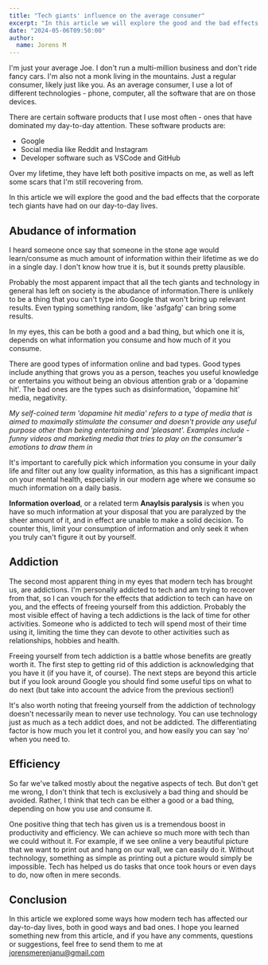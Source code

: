 ```yaml
---
title: "Tech giants' influence on the average consumer"
excerpt: "In this article we will explore the good and the bad effects that the corporate tech giants have had on our day-to-day lives."
date: "2024-05-06T09:50:00"
author:
  name: Jorens M
---
```


I'm just your average Joe. I don't run a multi-million business and don't ride fancy cars. I'm also not a monk living in the mountains. Just a regular consumer, likely just like you. As an average consumer, I use a lot of different technologies - phone, computer, all the software that are on those devices. 

There are certain software products that I use most often - ones that have dominated my day-to-day attention. These software products are: 

 * Google
 * Social media like Reddit and Instagram
 * Developer software such as VSCode and GitHub

Over my lifetime, they have left both positive impacts on me, as well as left some scars that I'm still recovering from.

In this article we will explore the good and the bad effects that the corporate tech giants have had on our day-to-day lives.

## Abudance of information

I heard someone once say that someone in the stone age would learn/consume as much amount of information within their lifetime as we do in a single day. I don't know how true it is, but it sounds pretty plausible.

Probably the most apparent impact that all the tech giants and technology in general has left on society is the abudance of information.There is unlikely to be a thing that you can't type into Google that won't bring up relevant results. Even typing something random, like 'asfgafg' can bring some results.

In my eyes, this can be both a good and a bad thing, but which one it is, depends on what information you consume and how much of it you consume.

There are good types of information online and bad types. Good types include anything that grows you as a person, teaches you useful knowledge or entertains you without being an obvious attention grab or a 'dopamine hit'. The bad ones are the types such as disinformation, 'dopamine hit' media, negativity.

*My self-coined term 'dopamine hit media' refers to a type of media that is aimed to maximally stimulate the consumer and doesn't provide any useful purpose other than being entertaining and 'pleasant'. Examples include - funny videos and marketing media that tries to play on the consumer's emotions to draw them in*

It's important to carefully pick which information you consume in your daily life and filter out any low quality information, as this has a significant impact on your mental health, especially in our modern age where we consume so much information on a daily basis.

**Information overload**, or a related term **Anaylsis paralysis** is when you have so much information at your disposal that you are paralyzed by the sheer amount of it, and in effect are unable to make a solid decision. To counter this, limit your consumption of information and only seek it when you truly can't figure it out by yourself.

## Addiction

The second most apparent thing in my eyes that modern tech has brought us, are addictions. I'm personally addicted to tech and am trying to recover from that, so I can vouch for the effects that addiction to tech can have on you, and the effects of freeing yourself from this addiction. Probably the most visible effect of having a tech addictions is the lack of time for other activities. Someone who is addicted to tech will spend most of their time using it, limiting the time they can devote to other activities such as relationships, hobbies and health.

Freeing yourself from tech addiction is a battle whose benefits are greatly worth it. The first step to getting rid of this addiction is acknowledging that you have it (if you have it, of course). The next steps are beyond this article but if you look around Google you should find some useful tips on what to do next (but take into account the advice from the previous section!)

It's also worth noting that freeing yourself from the addiction of technology doesn't necessarily mean to never use technology. You can use technology just as much as a tech addict does, and not be addicted. The differentiating factor is how much you let it control you, and how easily you can say 'no' when you need to.

## Efficiency

So far we've talked mostly about the negative aspects of tech. But don't get me wrong, I don't think that tech is exclusively a bad thing and should be avoided. Rather, I think that tech can be either a good or a bad thing, depending on how you use and consume it.

One positive thing that tech has given us is a tremendous boost in productivity and efficiency. We can achieve so much more with tech than we could without it. For example, if we see online a very beautiful picture that we want to print out and hang on our wall, we can easily do it. Without technology, something as simple as printing out a picture would simply be impossible. Tech has helped us do tasks that once took hours or even days to do, now often in mere seconds.

## Conclusion

In this article we explored some ways how modern tech has affected our day-to-day lives, both in good ways and bad ones. I hope you learned something new from this article, and if you have any comments, questions or suggestions, feel free to send them to me at [jorensmerenjanu@gmail.com](jorensmerenjanu@gmail.com)

